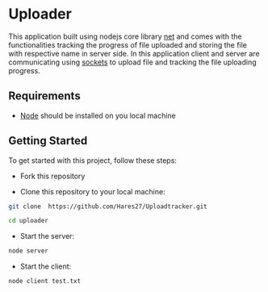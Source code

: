 # Uploader

This application built using nodejs core library [net](https://nodejs.org/docs/latest/api/net.html) and comes with the functionalities tracking the progress of file uploaded and storing the file with respective name in server side. In this application client and server are communicating using [sockets](https://nodejs.org/docs/latest/api/net.html#class-netsocket) to upload file and tracking the file uploading progress.

## Requirements

- [Node](https://nodejs.org/en) should be installed on you local machine

## Getting Started

To get started with this project, follow these steps:

- Fork this repository

- Clone this repository to your local machine:

```bash
git clone  https://github.com/Hares27/Uploadtracker.git
```

```bash
cd uploader
```

- Start the server:

```bash
node server
```

- Start the client:

```bash
node client test.txt
```
